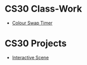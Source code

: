 # CS30 Class-Work 
- [Colour Swap Timer](Colour-Time-Swap)
# CS30 Projects
- [Interactive Scene](interactive-scene)